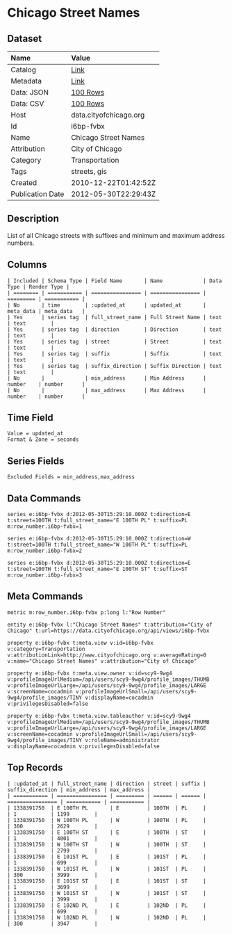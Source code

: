 # Chicago Street Names

## Dataset

| Name | Value |
| :--- | :---- |
| Catalog | [Link](https://catalog.data.gov/dataset/chicago-street-names-7875c) |
| Metadata | [Link](https://data.cityofchicago.org/api/views/i6bp-fvbx) |
| Data: JSON | [100 Rows](https://data.cityofchicago.org/api/views/i6bp-fvbx/rows.json?max_rows=100) |
| Data: CSV | [100 Rows](https://data.cityofchicago.org/api/views/i6bp-fvbx/rows.csv?max_rows=100) |
| Host | data.cityofchicago.org |
| Id | i6bp-fvbx |
| Name | Chicago Street Names |
| Attribution | City of Chicago |
| Category | Transportation |
| Tags | streets, gis |
| Created | 2010-12-22T01:42:52Z |
| Publication Date | 2012-05-30T22:29:43Z |

## Description

List of all Chicago streets with suffixes and minimum and maximum address numbers.

## Columns

```ls
| Included | Schema Type | Field Name       | Name             | Data Type | Render Type |
| ======== | =========== | ================ | ================ | ========= | =========== |
| No       | time        | :updated_at      | updated_at       | meta_data | meta_data   |
| Yes      | series tag  | full_street_name | Full Street Name | text      | text        |
| Yes      | series tag  | direction        | Direction        | text      | text        |
| Yes      | series tag  | street           | Street           | text      | text        |
| Yes      | series tag  | suffix           | Suffix           | text      | text        |
| Yes      | series tag  | suffix_direction | Suffix Direction | text      | text        |
| No       |             | min_address      | Min Address      | number    | number      |
| No       |             | max_address      | Max Address      | number    | number      |
```

## Time Field

```ls
Value = updated_at
Format & Zone = seconds
```

## Series Fields

```ls
Excluded Fields = min_address,max_address
```

## Data Commands

```ls
series e:i6bp-fvbx d:2012-05-30T15:29:10.000Z t:direction=E t:street=100TH t:full_street_name="E 100TH PL" t:suffix=PL m:row_number.i6bp-fvbx=1

series e:i6bp-fvbx d:2012-05-30T15:29:10.000Z t:direction=W t:street=100TH t:full_street_name="W 100TH PL" t:suffix=PL m:row_number.i6bp-fvbx=2

series e:i6bp-fvbx d:2012-05-30T15:29:10.000Z t:direction=E t:street=100TH t:full_street_name="E 100TH ST" t:suffix=ST m:row_number.i6bp-fvbx=3
```

## Meta Commands

```ls
metric m:row_number.i6bp-fvbx p:long l:"Row Number"

entity e:i6bp-fvbx l:"Chicago Street Names" t:attribution="City of Chicago" t:url=https://data.cityofchicago.org/api/views/i6bp-fvbx

property e:i6bp-fvbx t:meta.view v:id=i6bp-fvbx v:category=Transportation v:attributionLink=http://www.cityofchicago.org v:averageRating=0 v:name="Chicago Street Names" v:attribution="City of Chicago"

property e:i6bp-fvbx t:meta.view.owner v:id=scy9-9wg4 v:profileImageUrlMedium=/api/users/scy9-9wg4/profile_images/THUMB v:profileImageUrlLarge=/api/users/scy9-9wg4/profile_images/LARGE v:screenName=cocadmin v:profileImageUrlSmall=/api/users/scy9-9wg4/profile_images/TINY v:displayName=cocadmin v:privilegesDisabled=false

property e:i6bp-fvbx t:meta.view.tableauthor v:id=scy9-9wg4 v:profileImageUrlMedium=/api/users/scy9-9wg4/profile_images/THUMB v:profileImageUrlLarge=/api/users/scy9-9wg4/profile_images/LARGE v:screenName=cocadmin v:profileImageUrlSmall=/api/users/scy9-9wg4/profile_images/TINY v:roleName=administrator v:displayName=cocadmin v:privilegesDisabled=false
```

## Top Records

```ls
| :updated_at | full_street_name | direction | street | suffix | suffix_direction | min_address | max_address | 
| =========== | ================ | ========= | ====== | ====== | ================ | =========== | =========== | 
| 1338391750  | E 100TH PL       | E         | 100TH  | PL     |                  | 1           | 1199        | 
| 1338391750  | W 100TH PL       | W         | 100TH  | PL     |                  | 300         | 2629        | 
| 1338391750  | E 100TH ST       | E         | 100TH  | ST     |                  | 1           | 4001        | 
| 1338391750  | W 100TH ST       | W         | 100TH  | ST     |                  | 1           | 2799        | 
| 1338391750  | E 101ST PL       | E         | 101ST  | PL     |                  | 1           | 699         | 
| 1338391750  | W 101ST PL       | W         | 101ST  | PL     |                  | 300         | 3999        | 
| 1338391750  | E 101ST ST       | E         | 101ST  | ST     |                  | 1           | 3699        | 
| 1338391750  | W 101ST ST       | W         | 101ST  | ST     |                  | 1           | 3999        | 
| 1338391750  | E 102ND PL       | E         | 102ND  | PL     |                  | 1           | 699         | 
| 1338391750  | W 102ND PL       | W         | 102ND  | PL     |                  | 300         | 3947        | 
```